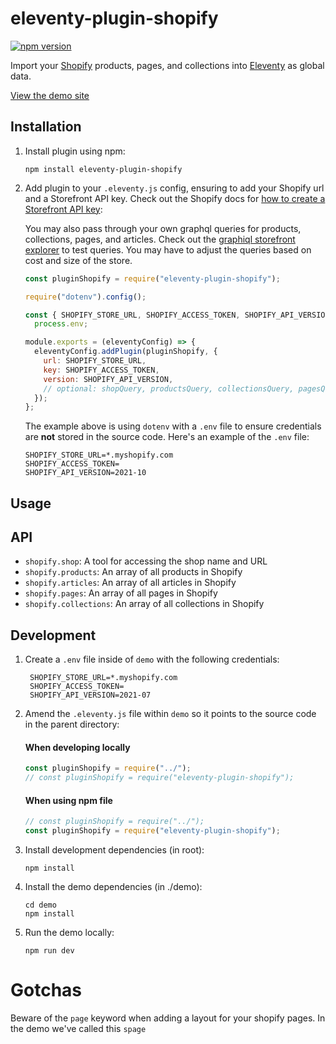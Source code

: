 # eleventy-plugin-shopify

[![npm version](https://badge.fury.io/js/eleventy-plugin-shopify.svg)](https://badge.fury.io/js/eleventy-plugin-shopify)

Import your [Shopify](https://www.shopify.com/?ref=permalight-nyc) products, pages, and collections into [Eleventy](https://11ty.dev/) as global data.

[View the demo site](https://eleventy-plugin-shopify-demo.netlify.app/)

## Installation

1. Install plugin using npm:

   ```
   npm install eleventy-plugin-shopify
   ```

2. Add plugin to your `.eleventy.js` config, ensuring to add your Shopify url and a Storefront API key. Check out the Shopify docs for [how to create a Storefront API key](https://shopify.dev/api/storefront/getting-started):

   You may also pass through your own graphql queries for products, collections, pages, and articles. Check out the [graphiql storefront explorer](https://shopify.dev/custom-storefronts/tools/graphiql-storefront-api) to test queries. You may have to adjust the queries based on cost and size of the store.

   ```js
   const pluginShopify = require("eleventy-plugin-shopify");

   require("dotenv").config();

   const { SHOPIFY_STORE_URL, SHOPIFY_ACCESS_TOKEN, SHOPIFY_API_VERSION } =
     process.env;

   module.exports = (eleventyConfig) => {
     eleventyConfig.addPlugin(pluginShopify, {
       url: SHOPIFY_STORE_URL,
       key: SHOPIFY_ACCESS_TOKEN,
       version: SHOPIFY_API_VERSION,
       // optional: shopQuery, productsQuery, collectionsQuery, pagesQuery, articlesQuery
     });
   };
   ```

   The example above is using `dotenv` with a `.env` file to ensure credentials are **not** stored in the source code. Here's an example of the `.env` file:

   ```text
   SHOPIFY_STORE_URL=*.myshopify.com
   SHOPIFY_ACCESS_TOKEN=
   SHOPIFY_API_VERSION=2021-10
   ```

## Usage

## API

- `shopify.shop`: A tool for accessing the shop name and URL
- `shopify.products`: An array of all products in Shopify
- `shopify.articles`: An array of all articles in Shopify
- `shopify.pages`: An array of all pages in Shopify
- `shopify.collections`: An array of all collections in Shopify

## Development

1. Create a `.env` file inside of `demo` with the following credentials:

   ```text
    SHOPIFY_STORE_URL=*.myshopify.com
    SHOPIFY_ACCESS_TOKEN=
    SHOPIFY_API_VERSION=2021-07
   ```

2. Amend the `.eleventy.js` file within `demo` so it points to the source code in the parent directory:

   #### When developing locally

   ```js
   const pluginShopify = require("../");
   // const pluginShopify = require("eleventy-plugin-shopify");
   ```

   #### When using npm file

   ```js
   // const pluginShopify = require("../");
   const pluginShopify = require("eleventy-plugin-shopify");
   ```

3. Install development dependencies (in root):

   ```text
   npm install
   ```

4. Install the demo dependencies (in ./demo):

   ```text
   cd demo
   npm install
   ```

5. Run the demo locally:
   ```text
   npm run dev
   ```

# Gotchas

Beware of the `page` keyword when adding a layout for your shopify pages. In the demo we've called this `spage`
